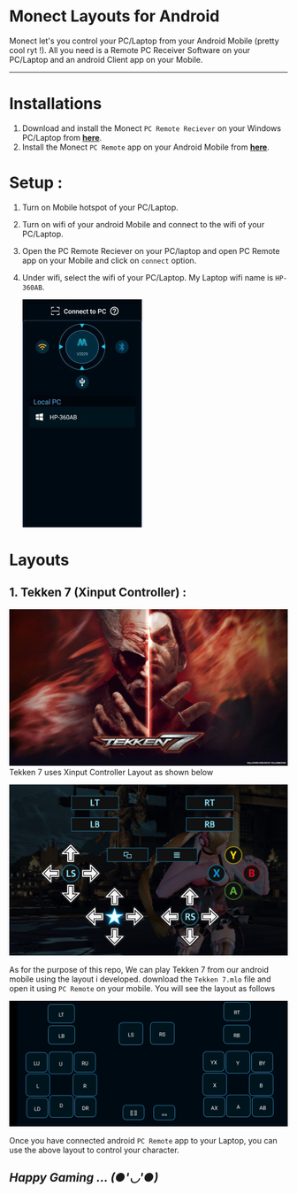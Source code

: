 # Monect Layouts for Android     
Monect let's you control your PC/Laptop from your Android Mobile (pretty cool ryt !). All you need is a Remote PC Receiver Software on your PC/Laptop and an android Client app on your Mobile.    

---- 
# Installations
1. Download and install the Monect `PC Remote Reciever` on your Windows PC/Laptop from **[here](https://www.monect.com/#download)**.    
2. Install the Monect `PC Remote` app on your Android Mobile from **[here](https://play.google.com/store/search?q=monect+pc+remote&c=apps&pli=1)**.    

# Setup :    
1. Turn on Mobile hotspot of your PC/Laptop.
2. Turn on wifi of your android Mobile and connect to the wifi of your PC/Laptop.
3. Open the PC Remote Reciever on your PC/laptop and open PC Remote app on your Mobile and click on `connect` option.    
4. Under wifi, select the wifi of your PC/Laptop. My Laptop wifi name is `HP-360AB`.    

     ![connection](/img/PC_Remote_connection.jpg) 


# Layouts    
## 1. Tekken 7 (Xinput Controller) :   
![Tekken7 game](img/Tekken7_game.jpeg)  
Tekken 7 uses Xinput Controller Layout as shown below 

![Xinput_Layout](/img/Tekken7_layout.png)   

As for the purpose of this repo, We can play Tekken 7 from our android mobile using the layout i developed. download the `Tekken 7.mlo` file and open it using `PC Remote` on your mobile. You will see the layout as follows    

![developed Xinput layout](img/Tekken7_monectlayout.jpeg)   

Once you have connected android `PC Remote` app to your Laptop, you can use the above layout to control your character.    

***Happy Gaming ... (●'◡'●)***    
----
